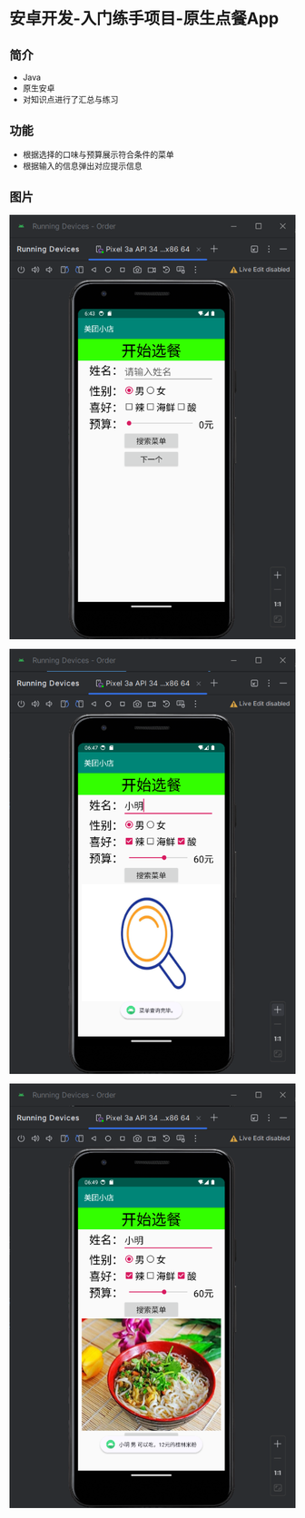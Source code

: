 # 安卓开发-入门练手项目-原生点餐App

## 简介

* Java
* 原生安卓
* 对知识点进行了汇总与练习

## 功能

* 根据选择的口味与预算展示符合条件的菜单
* 根据输入的信息弹出对应提示信息

## 图片

![image-20240126144355984](README.assets/image-20240126144355984.png)

![image-20240126144747797](README.assets/image-20240126144747797.png)

![image-20240126144914337](README.assets/image-20240126144914337.png)